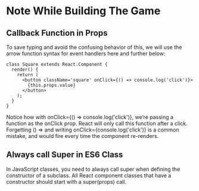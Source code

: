 # Note While Building The Game

## Callback Function in Props

To save typing and avoid the confusing behavior of this, we will use the arrow function syntax for event handlers here and further below:

```tsx
class Square extends React.Component {
  render() {
    return (
      <button className='square' onClick={() => console.log('click')}>
        {this.props.value}
      </button>
    );
  }
}
```

Notice how with onClick={() => console.log('click')}, we’re passing a function as the onClick prop. React will only call this function after a click. Forgetting () => and writing onClick={console.log('click')} is a common mistake, and would fire every time the component re-renders.

## Always call Super in ES6 Class

In JavaScript classes, you need to always call super when defining the constructor of a subclass. All React component classes that have a constructor should start with a super(props) call.

